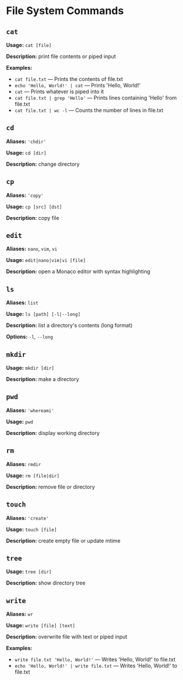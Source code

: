 # File System Commands

## `cat`
**Usage:** `cat [file]`

**Description:** print file contents or piped input

**Examples:**
- `cat file.txt` — Prints the contents of file.txt
- `echo 'Hello, World!' | cat` — Prints 'Hello, World!'
- `cat` — Prints whatever is piped into it
- `cat file.txt | grep 'Hello'` — Prints lines containing 'Hello' from file.txt
- `cat file.txt | wc -l` — Counts the number of lines in file.txt


## `cd`
**Aliases:** `'chdir'`

**Usage:** `cd [dir]`

**Description:** change directory


## `cp`
**Aliases:** `'copy'`

**Usage:** `cp [src] [dst]`

**Description:** copy file


## `edit`
**Aliases:** `nano`, `vim`, `vi`

**Usage:** `edit|nano|vim|vi [file]`

**Description:** open a Monaco editor with syntax highlighting


## `ls`
**Aliases:** `list`

**Usage:** `ls [path] [-l|--long]`

**Description:** list a directory's contents (long format)

**Options:** `-l`, `--long`


## `mkdir`
**Usage:** `mkdir [dir]`

**Description:** make a directory


## `pwd`
**Aliases:** `'whereami'`

**Usage:** `pwd`

**Description:** display working directory


## `rm`
**Aliases:** `rmdir`

**Usage:** `rm [file|dir]`

**Description:** remove file or directory


## `touch`
**Aliases:** `'create'`

**Usage:** `touch [file]`

**Description:** create empty file or update mtime


## `tree`
**Usage:** `tree [dir]`

**Description:** show directory tree


## `write`
**Aliases:** `wr`

**Usage:** `write [file] [text]`

**Description:** overwrite file with text or piped input

**Examples:**
- `write file.txt 'Hello, World!'` — Writes 'Hello, World!' to file.txt
- `echo 'Hello, World!' | write file.txt` — Writes 'Hello, World!' to file.txt


